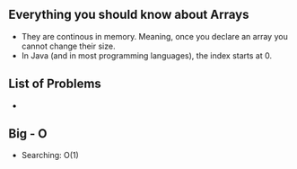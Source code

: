 ## Everything you should know about Arrays

+ They are continous in memory. Meaning, once you declare an array you cannot change their size.
+ In Java (and in most programming languages), the index starts at 0.

## List of Problems
+

## Big - O

+ Searching: O(1)
